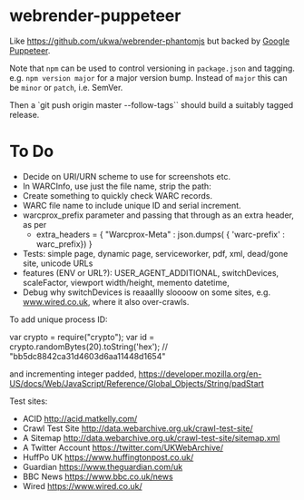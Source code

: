 webrender-puppeteer
===================

Like https://github.com/ukwa/webrender-phantomjs but backed by [Google Puppeteer](https://github.com/GoogleChrome/puppeteer).

Note that `npm` can be used to control versioning in `package.json` and tagging.  e.g. `npm version major` for a major version bump. Instead of `major` this can be `minor` or `patch`, i.e. SemVer.

Then a `git push origin master --follow-tags`` should build a suitably tagged release.


To Do
=====

- Decide on URI/URN scheme to use for screenshots etc. 
- In WARCInfo, use just the file name, strip the path:
- Create something to quickly check WARC records.
- WARC file name to include unique ID and serial increment.
- warcprox_prefix parameter and passing that through as an extra header, as per
  - extra_headers = { "Warcprox-Meta" : json.dumps( { 'warc-prefix' : warc_prefix}) }
- Tests: simple page, dynamic page, serviceworker, pdf, xml, dead/gone site, unicode URLs
- features (ENV or URL?): USER_AGENT_ADDITIONAL, switchDevices, scaleFactor, viewport width/height, memento datetime,  
-  Debug why switchDevices is reaaallly sloooow on some sites, e.g. www.wired.co.uk, where it also over-crawls.

To add unique process ID:

var crypto = require("crypto");
var id = crypto.randomBytes(20).toString('hex');
// "bb5dc8842ca31d4603d6aa11448d1654"

and incrementing integer padded, https://developer.mozilla.org/en-US/docs/Web/JavaScript/Reference/Global_Objects/String/padStart

Test sites:

- ACID http://acid.matkelly.com/
- Crawl Test Site http://data.webarchive.org.uk/crawl-test-site/
- A Sitemap http://data.webarchive.org.uk/crawl-test-site/sitemap.xml
- A Twitter Account https://twitter.com/UKWebArchive/
- HuffPo UK https://www.huffingtonpost.co.uk/
- Guardian https://www.theguardian.com/uk
- BBC News https://www.bbc.co.uk/news
- Wired https://www.wired.co.uk/
